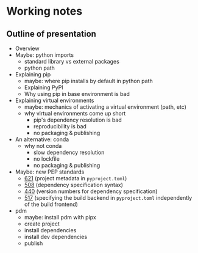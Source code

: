 # Working notes

## Outline of presentation
- Overview
- Maybe: python imports
  - standard library vs external packages
  - python path
- Explaining pip 
  - maybe: where pip installs by default in python path
  - Explaining PyPI
  - Why using pip in base environment is bad
- Explaining virtual environments
  - maybe: mechanics of activating a virtual environment (path, etc)
  - why virtual environments come up short
    - pip's dependency resolution is bad
    - reproducibility is bad
    - no packaging & publishing
- An alternative: conda
  - why not conda
    - slow dependency resolution
    - no lockfile
    - no packaging & publishing
- Maybe: new PEP standards
  - [621](https://peps.python.org/pep-0621/) (project metadata in `pyproject.toml`)
  - [508](https://peps.python.org/pep-0508/) (dependency specification syntax)
  - [440](https://peps.python.org/pep-0440/) (version numbers for dependency specification)
  - [517](https://peps.python.org/pep-0517/) (specifying the build backend in `pyproject.toml` independently of the build frontend)
- pdm
  - maybe: install pdm with pipx
  - create project
  - install dependencies
  - install dev dependencies
  - publish

